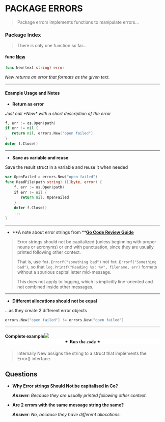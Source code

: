 # PACKAGE ERRORS

> Package errors implements functions to manipulate errors…

### Package Index

> There is only one function so far…

#### func [New](https://golang.org/src/errors/errors.go?s=293:320#L1)

```go
func New(text string) error
```

_New returns an error that formats as the given text._

---

#### **Example Usage and Notes**

* **Return as error**

_Just call \*New\* with a short description of the error_

```go
f, err := os.Open(path)
if err != nil {
   return nil, errors.New("open failed")
} 
defer f.Close()
```

---

* **Save as variable and reuse**

Save the result struct in a variable and reuse it when needed

```go
var OpenFailed = errors.New("open failed")
func ReadFile(path string) ([]byte, error) {
    f, err := os.Open(path)
    if err != nil {
       return nil, OpenFailed
    }
    defer f.Close()
    ...
}
```

---

* **A note about error strings from **[**Go Code Review Guide**](https://github.com/golang/go/wiki/CodeReviewComments#error-strings)

> Error strings should not be capitalized \(unless beginning with proper nouns or acronyms\) or end with punctuation, since they are usually printed following other context.
>
> That is, use `fmt.Errorf("something bad")` not `fmt.Errorf("Something bad")`, so that `log.Printf("Reading %s: %v", filename, err)` formats without a spurious capital letter mid-message.
>
> This does not apply to logging, which is implicitly line-oriented and not combined inside other messages.

---

* **Different allocations should not be equal**

…as they create 2 different error objects

```go
errors.New("open failed") != errors.New("open failed")
```

---

#### **Complete example**![](https://cdn-images-1.medium.com/max/1000/1*fn5OgYYFUBw8s8p77aY84g.png)[![](/assets/run-code.png)](https://play.golang.org/p/qhNorvt5CvE)



> Internally New assigns the string to a struct that implements the Error\(\) interface.

## Questions

* **Why Error strings Should Not be capitalised in Go?**

  _**Answer**: Because they are usually printed following other context._

* **Are 2 errors with the same message string the same?**

  _**Answer**: No, because they have different allocations._





[^1]: [Alternative link](https://play.golang.org/p/qhNorvt5CvE)

